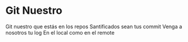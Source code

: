 # Git Nuestro

Git nuestro que estás en los repos
Santificados sean tus commit
Venga a nosotros tu log
En el local como en el remote